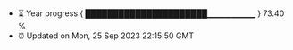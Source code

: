 - ⏳ Year progress { ██████████████████████▁▁▁▁▁▁▁▁ } 73.40 %
- ⏰ Updated on Mon, 25 Sep 2023 22:15:50 GMT

